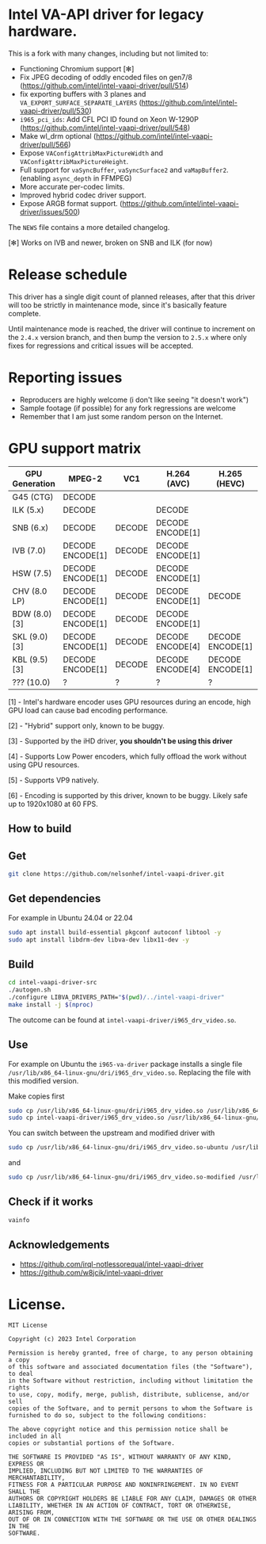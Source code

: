 # Intel VA-API driver for legacy hardware.

This is a fork with many changes, including but not limited to:

- Functioning Chromium support [✻]
- Fix JPEG decoding of oddly encoded files on gen7/8 (https://github.com/intel/intel-vaapi-driver/pull/514)
- fix exporting buffers with 3 planes and `VA_EXPORT_SURFACE_SEPARATE_LAYERS` (https://github.com/intel/intel-vaapi-driver/pull/530)
- `i965_pci_ids`: Add CFL PCI ID found on Xeon W-1290P (https://github.com/intel/intel-vaapi-driver/pull/548)
- Make wl_drm optional (https://github.com/intel/intel-vaapi-driver/pull/566)
- Expose `VAConfigAttribMaxPictureWidth` and `VAConfigAttribMaxPictureHeight`.
- Full support for `vaSyncBuffer`, `vaSyncSurface2` and `vaMapBuffer2`. (enabling `async_depth` in FFMPEG)
- More accurate per-codec limits.
- Improved hybrid codec driver support.
- Expose ARGB format support. (https://github.com/intel/intel-vaapi-driver/issues/500)

The `NEWS` file contains a more detailed changelog.

[✻] Works on IVB and newer, broken on SNB and ILK (for now)

# Release schedule

This driver has a single digit count of planned releases, after that this driver will too be strictly
in maintenance mode, since it's basically feature complete.

Until maintenance mode is reached, the driver will continue to increment on the `2.4.x` version branch,
and then bump the version to `2.5.x` where only fixes for regressions and critical issues will be accepted.

# Reporting issues

- Reproducers are highly welcome (i don't like seeing "it doesn't work")
- Sample footage (if possible) for any fork regressions are welcome
- Remember that I am just some random person on the Internet.

# GPU support matrix

| GPU Generation | MPEG-2              | VC1    | H.264 (AVC)         | H.265 (HEVC)        | JPEG                | VP8                 | VP9                    |
|----------------|---------------------|--------|---------------------|---------------------|---------------------|---------------------|------------------------|
| G45 (CTG)      | DECODE              |        |                     |                     |                     |                     |                        |
| ILK (5.x)      | DECODE              |        | DECODE              |                     |                     |                     |                        |
| SNB (6.x)      | DECODE              | DECODE | DECODE<br>ENCODE[1] |                     |                     |                     |                        |
| IVB (7.0)      | DECODE<br>ENCODE[1] | DECODE | DECODE<br>ENCODE[1] |                     | DECODE              |                     |                        |
| HSW (7.5)      | DECODE<br>ENCODE[1] | DECODE | DECODE<br>ENCODE[1] |                     | DECODE              |                     | DECODE[2]              |
| CHV (8.0 LP)   | DECODE<br>ENCODE[1] | DECODE | DECODE<br>ENCODE[1] | DECODE              | DECODE<br>ENCODE[1] | DECODE<br>ENCODE[1] | DECODE[2]              |
| BDW (8.0) [3]  | DECODE<br>ENCODE[1] | DECODE | DECODE<br>ENCODE[1] |                     | DECODE              | DECODE              | DECODE[2]              |
| SKL (9.0) [3]  | DECODE<br>ENCODE[1] | DECODE | DECODE<br>ENCODE[4] | DECODE<br>ENCODE[1] | DECODE<br>ENCODE[1] | DECODE<br>ENCODE[1] | DECODE[2]              |
| KBL (9.5) [3]  | DECODE<br>ENCODE[1] | DECODE | DECODE<br>ENCODE[4] | DECODE<br>ENCODE[1] | DECODE<br>ENCODE[1] | DECODE<br>ENCODE[1] | DECODE[5]<br>ENCODE[6] |
| ??? (10.0)     | ?                   | ?      | ?                   | ?                   | ?                   | ?                   | ?                      |

[1] - Intel's hardware encoder uses GPU resources during an encode, high GPU load can cause bad encoding performance.

[2] - "Hybrid" support only, known to be buggy.

[3] - Supported by the iHD driver, **you shouldn't be using this driver**

[4] - Supports Low Power encoders, which fully offload the work without using GPU resources.

[5] - Supports VP9 natively.

[6] - Encoding is supported by this driver, known to be buggy. Likely safe up to 1920x1080 at 60 FPS.

## How to build

## Get

```sh
git clone https://github.com/nelsonhef/intel-vaapi-driver.git
```
## Get dependencies

For example in Ubuntu 24.04 or 22.04

```sh
sudo apt install build-essential pkgconf autoconf libtool -y
sudo apt install libdrm-dev libva-dev libx11-dev -y
```

## Build

```sh
cd intel-vaapi-driver-src
./autogen.sh
./configure LIBVA_DRIVERS_PATH="$(pwd)/../intel-vaapi-driver"
make install -j $(nproc)
```

The outcome can be found at `intel-vaapi-driver/i965_drv_video.so`.

## Use

For example on Ubuntu the `i965-va-driver` package installs a single file `/usr/lib/x86_64-linux-gnu/dri/i965_drv_video.so`. Replacing the file with this modified version.

Make copies first

```sh
sudo cp /usr/lib/x86_64-linux-gnu/dri/i965_drv_video.so /usr/lib/x86_64-linux-gnu/dri/i965_drv_video.so-ubuntu
sudo cp intel-vaapi-driver/i965_drv_video.so /usr/lib/x86_64-linux-gnu/dri/i965_drv_video.so-modified
```

You can switch between the upstream and modified driver with

```sh
sudo cp /usr/lib/x86_64-linux-gnu/dri/i965_drv_video.so-ubuntu /usr/lib/x86_64-linux-gnu/dri/i965_drv_video.so
```

and

```sh
sudo cp /usr/lib/x86_64-linux-gnu/dri/i965_drv_video.so-modified /usr/lib/x86_64-linux-gnu/dri/i965_drv_video.so
```

## Check if it works

```sh
vainfo
```

## Acknowledgements
* https://github.com/irql-notlessorequal/intel-vaapi-driver
* https://github.com/w8jcik/intel-vaapi-driver

# License.

```
MIT License

Copyright (c) 2023 Intel Corporation

Permission is hereby granted, free of charge, to any person obtaining a copy
of this software and associated documentation files (the "Software"), to deal
in the Software without restriction, including without limitation the rights
to use, copy, modify, merge, publish, distribute, sublicense, and/or sell
copies of the Software, and to permit persons to whom the Software is
furnished to do so, subject to the following conditions:

The above copyright notice and this permission notice shall be included in all
copies or substantial portions of the Software.

THE SOFTWARE IS PROVIDED "AS IS", WITHOUT WARRANTY OF ANY KIND, EXPRESS OR
IMPLIED, INCLUDING BUT NOT LIMITED TO THE WARRANTIES OF MERCHANTABILITY,
FITNESS FOR A PARTICULAR PURPOSE AND NONINFRINGEMENT. IN NO EVENT SHALL THE
AUTHORS OR COPYRIGHT HOLDERS BE LIABLE FOR ANY CLAIM, DAMAGES OR OTHER
LIABILITY, WHETHER IN AN ACTION OF CONTRACT, TORT OR OTHERWISE, ARISING FROM,
OUT OF OR IN CONNECTION WITH THE SOFTWARE OR THE USE OR OTHER DEALINGS IN THE
SOFTWARE.
```
